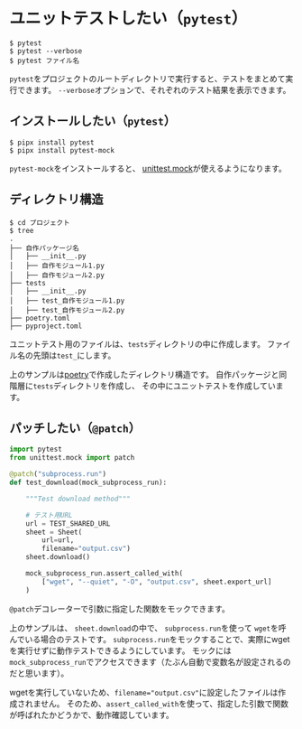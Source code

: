 # ユニットテストしたい（``pytest``）

```console
$ pytest
$ pytest --verbose
$ pytest ファイル名
```

`pytest`をプロジェクトのルートディレクトリで実行すると、テストをまとめて実行できます。
``--verbose``オプションで、それぞれのテスト結果を表示できます。

## インストールしたい（``pytest``）

```console
$ pipx install pytest
$ pipx install pytest-mock
```

`pytest-mock`をインストールすると、
[unittest.mock](./python-unittest-mock.md)が使えるようになります。

## ディレクトリ構造

```console
$ cd プロジェクト
$ tree
.
├── 自作パッケージ名
│   ├── __init__.py
│   ├── 自作モジュール1.py
│   ├── 自作モジュール2.py
├── tests
│   ├── __init__.py
│   ├── test_自作モジュール1.py
│   ├── test_自作モジュール2.py
├── poetry.toml
├── pyproject.toml
```

ユニットテスト用のファイルは、``tests``ディレクトリの中に作成します。
ファイル名の先頭は``test_``にします。

上のサンプルは[poetry](./python-poetry.md)で作成したディレクトリ構造です。
自作パッケージと同階層に``tests``ディレクトリを作成し、
その中にユニットテストを作成しています。

## パッチしたい（`@patch`）

```python
import pytest
from unittest.mock import patch

@patch("subprocess.run")
def test_download(mock_subprocess_run):

    """Test download method"""

    # テスト用URL
    url = TEST_SHARED_URL
    sheet = Sheet(
        url=url,
        filename="output.csv")
    sheet.download()

    mock_subprocess_run.assert_called_with(
        ["wget", "--quiet", "-O", "output.csv", sheet.export_url]
    )
```

``@patch``デコレーターで引数に指定した関数をモックできます。

上のサンプルは、
``sheet.download``の中で、
``subprocess.run``を使って
`wget`を呼んでいる場合のテストです。
`subprocess.run`をモックすることで、実際にwgetを実行せずに動作テストできるようにしています。
モックには``mock_subprocess_run``でアクセスできます（たぶん自動で変数名が設定されるのだと思います）。

wgetを実行していないため、`filename="output.csv"`に設定したファイルは作成されません。
そのため、``assert_called_with``を使って、指定した引数で関数が呼ばれたかどうかで、動作確認しています。
